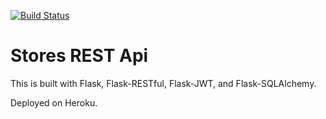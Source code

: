 [![Build Status](https://travis-ci.org/davidnierse/stores-ret-api-test.svg?branch=master)](https://travis-ci.org/davidnierse/stores-ret-api-test)

# Stores REST Api

This is built with Flask, Flask-RESTful, Flask-JWT, and Flask-SQLAlchemy.

Deployed on Heroku.
